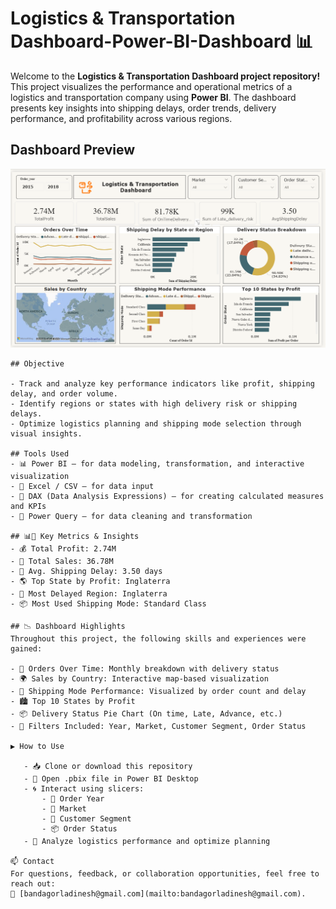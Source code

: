 # Logistics & Transportation Dashboard-Power-BI-Dashboard 📊

Welcome to the **Logistics & Transportation Dashboard project repository!**
This project visualizes the performance and operational metrics of a logistics and transportation company using **Power BI**. The dashboard presents key insights into shipping delays, order trends, delivery performance, and profitability across various regions.

## Dashboard Preview
![Dashboard Preview](https://github.com/BandagorlaDinesh/Logistics-Transportation-Dashboard/blob/main/Logistics%20%26%20Transportation%20Dashboard)


    ## Objective

    - Track and analyze key performance indicators like profit, shipping delay, and order volume.
    - Identify regions or states with high delivery risk or shipping delays.
    - Optimize logistics planning and shipping mode selection through visual insights.

    ## Tools Used
    - 📊 Power BI – for data modeling, transformation, and interactive visualization
    - 📁 Excel / CSV – for data input
    - 🧮 DAX (Data Analysis Expressions) – for creating calculated measures and KPIs
    - 🧹 Power Query – for data cleaning and transformation
    
    ## 📊📌 Key Metrics & Insights
    - 💰 Total Profit: 2.74M
    - 🛒 Total Sales: 36.78M
    - 🚚 Avg. Shipping Delay: 3.50 days
    - 🌎 Top State by Profit: Inglaterra
    - 🔴 Most Delayed Region: Inglaterra
    - 📦 Most Used Shipping Mode: Standard Class

    ## 📉 Dashboard Highlights
    Throughout this project, the following skills and experiences were gained:

    - 📆 Orders Over Time: Monthly breakdown with delivery status
    - 🌍 Sales by Country: Interactive map-based visualization
    - 🧭 Shipping Mode Performance: Visualized by order count and delay
    - 🏙️ Top 10 States by Profit
    - 📦 Delivery Status Pie Chart (On time, Late, Advance, etc.)
    - 🎯 Filters Included: Year, Market, Customer Segment, Order Status
    
    ▶️ How to Use

       - 📥 Clone or download this repository
       - 🧾 Open .pbix file in Power BI Desktop
       - 🌀 Interact using slicers:
           - 📅 Order Year
           - 🏪 Market
           - 👥 Customer Segment
           - 📦 Order Status
       - 🧠 Analyze logistics performance and optimize planning

    📫 Contact
    For questions, feedback, or collaboration opportunities, feel free to reach out:
    📧 [bandagorladinesh@gmail.com](mailto:bandagorladinesh@gmail.com).